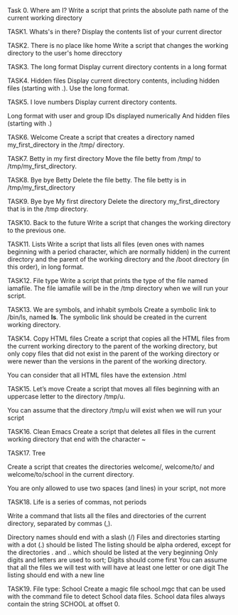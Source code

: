 Task 0. Where am I?
 Write a script that prints the absolute path name of the current working directory

TASK1. Whats's in there?
Display the contents list of your current director

TASK2. There is no place like home
Write a script that changes the working directory to the user's home direcctory

TASK3. The long format
Display current directory contents in a long format

TASK4. Hidden files
Display current directory contents, including hidden files (starting with .). Use the long format.


TASK5. I love numbers
Display current directory contents.

Long format
with user and group IDs displayed numerically
And hidden files (starting with .)

TASK6. Welcome
Create a script that creates a directory named my_first_directory in the /tmp/ directory.

TASK7. Betty in my first directory
Move the file betty from /tmp/ to /tmp/my_first_directory.

TASK8. Bye bye Betty
Delete the file betty.
The file betty is in /tmp/my_first_directory

TASK9. Bye bye My first directory
Delete the directory my_first_directory that is in the /tmp directory.

TASK10. Back to the future
Write a script that changes the working directory to the previous one.

TASK11. Lists
Write a script that lists all files (even ones with names beginning with a period character, which are normally hidden) in the current directory and the parent of the working directory and the /boot directory (in this order), in long format.

TASK12. File type
Write a script that prints the type of the file named iamafile. The file iamafile will be in the /tmp directory when we will run your script.

TASK13. We are symbols, and inhabit symbols
Create a symbolic link to /bin/ls, named __ls__. The symbolic link should be created in the current working directory.

TASK14. Copy HTML files
Create a script that copies all the HTML files from the current working directory to the parent of the working directory, but only copy files that did not exist in the parent of the working directory or were newer than the versions in the parent of the working directory.

You can consider that all HTML files have the extension .html


TASK15. Let’s move
Create a script that moves all files beginning with an uppercase letter to the directory /tmp/u.

You can assume that the directory /tmp/u will exist when we will run your script

TASK16. Clean Emacs
Create a script that deletes all files in the current working directory that end with the character ~


TASK17. Tree

Create a script that creates the directories welcome/, welcome/to/ and welcome/to/school in the current directory.

You are only allowed to use two spaces (and lines) in your script, not more

TASK18. Life is a series of commas, not periods

Write a command that lists all the files and directories of the current directory, separated by commas (,).

Directory names should end with a slash (/)
Files and directories starting with a dot (.) should be listed
The listing should be alpha ordered, except for the directories . and .. which should be listed at the very beginning
Only digits and letters are used to sort; Digits should come first
You can assume that all the files we will test with will have at least one letter or one digit
The listing should end with a new line

TASK19. File type: School
Create a magic file school.mgc that can be used with the command file to detect School data files. School data files always contain the string SCHOOL at offset 0.

